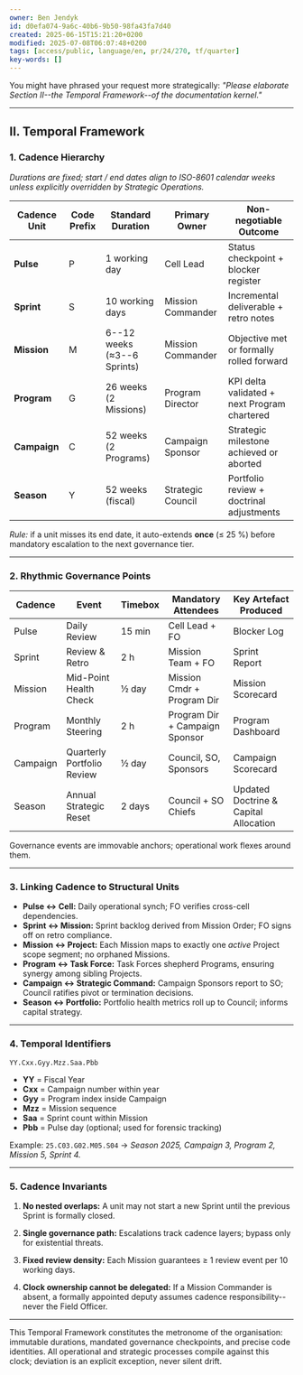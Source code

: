 ```yaml
---
owner: Ben Jendyk
id: d0efa074-9a6c-40b6-9b50-98fa43fa7d40
created: 2025-06-15T15:21:20+0200
modified: 2025-07-08T06:07:48+0200
tags: [access/public, language/en, pr/24/270, tf/quarter]
key-words: []
---
```


You might have phrased your request more strategically: _"Please elaborate Section II--the Temporal Framework--of the documentation kernel."_

* * *

## II. Temporal Framework

### 1. Cadence Hierarchy

_Durations are fixed; start / end dates align to ISO-8601 calendar weeks unless explicitly overridden by Strategic Operations._

| Cadence Unit | Code Prefix | Standard Duration | Primary Owner | Non-negotiable Outcome | 
| ---- | ---- | ---- | ---- | ----  |
| **Pulse** | P | 1 working day | Cell Lead | Status checkpoint + blocker register | 
| **Sprint** | S | 10 working days | Mission Commander | Incremental deliverable + retro notes | 
| **Mission** | M | 6--12 weeks (≈3--6 Sprints) | Mission Commander | Objective met or formally rolled forward | 
| **Program** | G | 26 weeks (2 Missions) | Program Director | KPI delta validated + next Program chartered | 
| **Campaign** | C | 52 weeks (2 Programs) | Campaign Sponsor | Strategic milestone achieved or aborted | 
| **Season** | Y | 52 weeks (fiscal) | Strategic Council | Portfolio review + doctrinal adjustments | 

_Rule:_ if a unit misses its end date, it auto-extends **once** (≤ 25 %) before mandatory escalation to the next governance tier.
* * *

### 2. Rhythmic Governance Points

| Cadence | Event | Timebox | Mandatory Attendees | Key Artefact Produced | 
| ---- | ---- | ---- | ---- | ----  |
| Pulse | Daily Review | 15 min | Cell Lead + FO | Blocker Log | 
| Sprint | Review & Retro | 2 h | Mission Team + FO | Sprint Report | 
| Mission | Mid-Point Health Check | ½ day | Mission Cmdr + Program Dir | Mission Scorecard | 
| Program | Monthly Steering | 2 h | Program Dir + Campaign Sponsor | Program Dashboard | 
| Campaign | Quarterly Portfolio Review | ½ day | Council, SO, Sponsors | Campaign Scorecard | 
| Season | Annual Strategic Reset | 2 days | Council + SO Chiefs | Updated Doctrine & Capital Allocation | 

Governance events are immovable anchors; operational work flexes around them.

* * *

### 3. Linking Cadence to Structural Units

- **Pulse ↔ Cell:** Daily operational synch; FO verifies cross-cell dependencies.
- **Sprint ↔ Mission:** Sprint backlog derived from Mission Order; FO signs off on retro compliance.
- **Mission ↔ Project:** Each Mission maps to exactly one _active_ Project scope segment; no orphaned Missions.
- **Program ↔ Task Force:** Task Forces shepherd Programs, ensuring synergy among sibling Projects.
- **Campaign ↔ Strategic Command:** Campaign Sponsors report to SO; Council ratifies pivot or termination decisions.
- **Season ↔ Portfolio:** Portfolio health metrics roll up to Council; informs capital strategy.
* * *

### 4. Temporal Identifiers

`YY.Cxx.Gyy.Mzz.Saa.Pbb`

- **YY** = Fiscal Year
- **Cxx** = Campaign number within year
- **Gyy** = Program index inside Campaign
- **Mzz** = Mission sequence
- **Saa** = Sprint count within Mission
- **Pbb** = Pulse day (optional; used for forensic tracking)

Example: `25.C03.G02.M05.S04` → _Season 2025, Campaign 3, Program 2, Mission 5, Sprint 4._

* * *

### 5. Cadence Invariants

1. **No nested overlaps:** A unit may not start a new Sprint until the previous Sprint is formally closed.

2. **Single governance path:** Escalations track cadence layers; bypass only for existential threats.

3. **Fixed review density:** Each Mission guarantees ≥ 1 review event per 10 working days.

4. **Clock ownership cannot be delegated:** If a Mission Commander is absent, a formally appointed deputy assumes cadence responsibility--never the Field Officer.
* * *

This Temporal Framework constitutes the metronome of the organisation: immutable durations, mandated governance checkpoints, and precise code identities. All operational and strategic processes compile against this clock; deviation is an explicit exception, never silent drift.